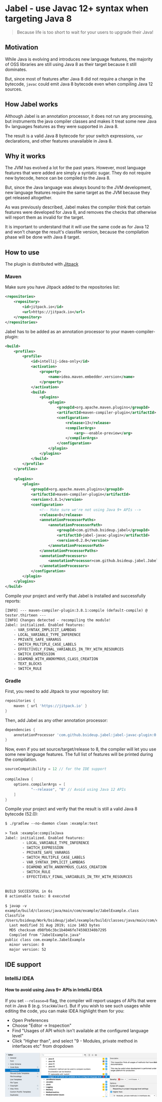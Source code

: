 # Jabel - use Javac 12+ syntax when targeting Java 8

> Because life is too short to wait for your users to upgrade their Java!


## Motivation

While Java is evolving and introduces new language features, the majority of OSS libraries
are  still using Java 8 as their target because it still dominates.

But, since most of features after Java 8 did not require a change in the bytecode,
`javac` could emit Java 8 bytecode even when compiling Java 12 sources.

## How Jabel works

Although Jabel is an annotation processor, it does not run any processing,
but instruments the java compiler classes and makes it treat some new Java 9+ languages features
as they were supported in Java 8.

The result is a valid Java 8 bytecode for your switch expressions, `var` declarations,
and other features unavailable in Java 8.

## Why it works

The JVM has evolved a lot for the past years. However, most language features
that were added are simply a syntatic sugar. 
They do not require new bytecode, hence can be compiled to the Java 8.

But, since the Java language was always bound to the JVM development, new language features
require the same target as the JVM because they get released altogether.  

As was previously described, Jabel makes the compiler think that certain features were developed
for Java 8, and removes the checks that otherwise will report them as invalid for the target.

It is important to understand that it will use the same code as for Java 12 and won't change
the result's classfile version, because the compilation phase will be done with Java 8 target.

## How to use

The plugin is distributed with [Jitpack](https://jitpack.io)

### Maven
Make sure you have Jitpack added to the repositories list:
```xml
<repositories>
    <repository>
        <id>jitpack.io</id>
        <url>https://jitpack.io</url>
    </repository>
</repositories>
```

Jabel has to be added as an annotation processor to your maven-compiler-plugin:
```xml
<build>
    <profiles>
        <profile>
            <id>intellij-idea-only</id>
            <activation>
                <property>
                    <name>idea.maven.embedder.version</name>
                </property>
            </activation>
            <build>
                <plugins>
                    <plugin>
                        <groupId>org.apache.maven.plugins</groupId>
                        <artifactId>maven-compiler-plugin</artifactId>
                        <configuration>
                            <release>13</release>
                            <compilerArgs>
                                <arg>--enable-preview</arg>
                            </compilerArgs>
                        </configuration>
                    </plugin>
                </plugins>
            </build>
        </profile>
    </profiles>

    <plugins>
        <plugin>
            <groupId>org.apache.maven.plugins</groupId>
            <artifactId>maven-compiler-plugin</artifactId>
            <version>3.8.1</version>
            <configuration>
                <!-- Make sure we're not using Java 9+ APIs -->
                <release>8</release>
                <annotationProcessorPaths>
                    <annotationProcessorPath>
                        <groupId>com.github.bsideup.jabel</groupId>
                        <artifactId>jabel-javac-plugin</artifactId>
                        <version>0.2.0</version>
                    </annotationProcessorPath>
                </annotationProcessorPaths>
                <annotationProcessors>
                    <annotationProcessor>com.github.bsideup.jabel.JabelJavacProcessor</annotationProcessor>
                </annotationProcessors>
            </configuration>
        </plugin>
    </plugins>
</build>
```

Compile your project and verify that Jabel is installed and successfully reports:
```
[INFO] --- maven-compiler-plugin:3.8.1:compile (default-compile) @ tester.thirteen ---
[INFO] Changes detected - recompiling the module!
Jabel: initialized. Enabled features:
	- VAR_SYNTAX_IMPLICIT_LAMBDAS
	- LOCAL_VARIABLE_TYPE_INFERENCE
	- PRIVATE_SAFE_VARARGS
	- SWITCH_MULTIPLE_CASE_LABELS
	- EFFECTIVELY_FINAL_VARIABLES_IN_TRY_WITH_RESOURCES
	- SWITCH_EXPRESSION
	- DIAMOND_WITH_ANONYMOUS_CLASS_CREATION
	- TEXT_BLOCKS
	- SWITCH_RULE
```

### Gradle
First, you need to add Jitpack to your repository list:
```groovy
repositories {
    maven { url 'https://jitpack.io' }
}
```

Then, add Jabel as any other annotation processor:
```groovy
dependencies {
    annotationProcessor 'com.github.bsideup.jabel:jabel-javac-plugin:0.2.0'
}
```

Now, even if you set source/target/release to 8, the compiler will let you use some new language features.
The full list of features will be printed during the compilation.
```groovy
sourceCompatibility = 12 // for the IDE support

compileJava {
    options.compilerArgs = [
            "--release", "8" // Avoid using Java 12 APIs
    ]
}
```

Compile your project and verify that the result is still a valid Java 8 bytecode (52.0):
```shell script
$ ./gradlew --no-daemon clean :example:test

> Task :example:compileJava
Jabel: initialized. Enabled features:
        - LOCAL_VARIABLE_TYPE_INFERENCE
        - SWITCH_EXPRESSION
        - PRIVATE_SAFE_VARARGS
        - SWITCH_MULTIPLE_CASE_LABELS
        - VAR_SYNTAX_IMPLICIT_LAMBDAS
        - DIAMOND_WITH_ANONYMOUS_CLASS_CREATION
        - SWITCH_RULE
        - EFFECTIVELY_FINAL_VARIABLES_IN_TRY_WITH_RESOURCES


BUILD SUCCESSFUL in 6s
8 actionable tasks: 8 executed

$ javap -v example/build/classes/java/main/com/example/JabelExample.class
Classfile /Users/bsideup/Work/bsideup/jabel/example/build/classes/java/main/com/example/JabelExample.class
  Last modified 31 Aug 2019; size 1463 bytes
  MD5 checksum d98fb6c3bc1b4046fe745983340b7295
  Compiled from "JabelExample.java"
public class com.example.JabelExample
  minor version: 0
  major version: 52
```

## IDE support

### IntelliJ IDEA
#### How to avoid using Java 9+ APIs in IntelliJ IDEA
If you set `--release=8` flag, the compiler will report usages of APIs that were not in Java 8 (e.g. `StackWalker`). But if you wish to see such usages while editing the code, you can make IDEA highlight them for you:

* Open Preferences
* Choose "Editor -> Inspection"
* Find "Usages of API which isn't available at the configured language level"
* Click "Higher than", and select "9 - Modules, private method in interfaces etc" from dropdown

![IntelliJ IDEA Language Level Inspection](docs/images/idea-setting-language-level-inspection.png)
